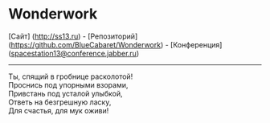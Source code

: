# Wonderwork

[Сайт] (http://ss13.ru) - [Репозиторий] (https://github.com/BlueCabaret/Wonderwork) - [Конференция] (spacestation13@conference.jabber.ru)

---

Ты, спящий в гробнице расколотой!
<br>Проснись под упорными взорами,
<br>Привстань под усталой улыбкой,
<br>Ответь на безгрешную ласку,
<br>Для счастья, для мук оживи!
